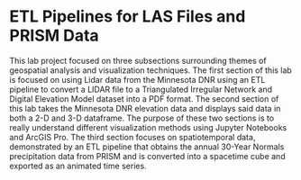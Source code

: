 # ETL Pipelines for LAS Files and PRISM Data

This lab project focused on three subsections surrounding themes of geospatial analysis and visualization techniques. The first section of this lab is focused on using Lidar data from the Minnesota DNR using an ETL pipeline to convert a LIDAR file to a Triangulated Irregular Network and Digital Elevation Model dataset into a PDF format. The second section of this lab takes the Minnesota DNR elevation data and displays said data in both a 2-D and 3-D dataframe. The purpose of these two sections is to really understand different visualization methods using Jupyter Notebooks and ArcGIS Pro. The third section focuses on spatiotemporal data, demonstrated by an ETL pipeline that obtains the annual 30-Year Normals precipitation data from PRISM and is converted into a spacetime cube and exported as an animated time series. 
